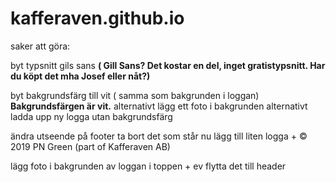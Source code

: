 # kafferaven.github.io

saker att göra:

byt typsnitt
    gils sans **( Gill Sans? Det kostar en del, inget gratistypsnitt. Har du köpt det mha Josef eller nåt?)**

byt bakgrundsfärg till vit ( samma som bakgrunden i loggan) **Bakgrundsfärgen är vit.**
    alternativt lägg ett foto i bakgrunden
    alternativt ladda upp ny logga utan bakgrundsfärg
    
ändra utseende på footer 
      ta bort det som står nu
      lägg till liten logga + © 2019 PN Green (part of Kafferaven AB) 
      
lägg foto i bakgrunden av loggan i toppen + ev flytta det till header      
 
